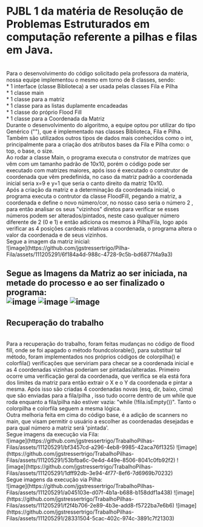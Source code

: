 # PJBL 1 da matéria de Resolução de Problemas Estruturados em computação referente a pilhas e filas em Java.
<br />
Para o desenvolvimento do código solicitado pela professora da matéria, nossa equipe implementou o mesmo em torno de 8 classes, sendo:
<br />
* 1 interface (classe Biblioteca) a ser usada pelas classes Fila e Pilha <br />
* 1 classe main <br />
* 1 classe para a matriz <br />
* 1 classe para as listas duplamente encadeadas <br /> 
* 1 classe do próprio Flood Fill <br />
* 1 classe para a Coordenada da Matriz 
<br />
Durante o desenvolvimento do algoritmo, a equipe optou por utilizar do tipo Genérico ("<T>"), que é implementado nas classes Biblioteca, Fila e Pilha. Também são utilizados outros tipos de dados mais conhecidos como o int, principalmente para a criação dos atributos bases da Fila e Pilha como: o top, o base, o size.
<br />
Ao rodar a classe Main, o programa executa o construtor de matrizes que vêm com um tamanho padrão de 10x10, porém o código pode ser executado com matrizes maiores, após isso é executado o construtor de coordenada que vêm predefinida, no caso da matriz padrão a coordenada inicial seria x=9 e y=1 que seria o canto direito da matriz 10x10.
<br />
Após a criação da matriz e a determinação da coordenada inicial, o programa executa o contrutor da classe FloodFill, pegando a matriz, a coordenada e define o novo número/cor, no nosso caso seria o número 2 , para então analisar os seus "vizinhos" diretos para verificar se esses números podem ser alterados/pintados, neste caso qualquer número diferente de 2 (0 e 1) e então adiciona os mesmos à Pilha/Fila, logo após verificar as 4 posições cardeais relativas a coordenada, o programa altera o valor da coordenada e de seus vizinhos.
<br />
Segue a imagem da matriz inicial:
<br />
![image](https://github.com/jgstressertrigo/Pilha-Fila/assets/111205291/6f184a4d-988c-4728-9c5b-bd6877f4a9a3)


Segue as Imagens da Matriz ao ser iniciada, na metade do processo e ao ser finalizado o programa:
<br />
![image](https://github.com/jgstressertrigo/Pilha-Fila/assets/111205291/232b53f8-db3c-47fc-acaa-97085820b474)
![image](https://github.com/jgstressertrigo/Pilha-Fila/assets/111205291/d8104c45-f97b-4166-adbc-ac5938180656)
![image](https://github.com/jgstressertrigo/Pilha-Fila/assets/111205291/992d7afd-e6ef-4a9e-88e7-ce495cf6a30a)
<br />
---
## Recuperação do trabalho 
<br />
Para a recuperação do trabalho, foram feitas mudanças no código de flood fill, onde se foi apagado o método foundcolorable(), para substituir tal método, foram implementados nos próprios códigos de colorpilha() e colorfila() verificações que serviriam para checar se a coordenada inicial e as 4 coordenadas vizinhas poderiam ser pintadas/alteradas. Primeiro ocorre uma verificação geral da coordenada, que verifica se ela está fora dos limites da matriz para então extrair o X e o Y da coordenada e pintar a mesma. Após isso são criadas 4 coordenadas novas (esq, dir, baixo, cima) que são enviadas para a fila/pilha , isso tudo ocorre dentro de um while que roda enquanto a fila/pilha não estiver vazia: "while (!fila.isEmpty())". Tanto o colorpilha e colorfila seguem a mesma lógica.
<br />
Outra melhoria feita em cima do código base, é a adição de scanners no main, que visam permitir o usuário a escolher as coordenadas desejadas e para qual número a matriz será 'pintada'.
<br />
Segue imagens da execução via Fila:
<br />
![image](https://github.com/jgstressertrigo/TrabalhoPilhas-Filas/assets/111205291/bf3457cd-a296-4eb8-9985-42aca76f1325)
![image](https://github.com/jgstressertrigo/TrabalhoPilhas-Filas/assets/111205291/53bfba6c-0e4d-449e-8506-8041c0fb92f2)
![image](https://github.com/jgstressertrigo/TrabalhoPilhas-Filas/assets/111205291/1dff92db-3e94-4f77-8ef6-7d6969b70232)
<br />
Segue imagens da execução via Pilha:
<br />
![image](https://github.com/jgstressertrigo/TrabalhoPilhas-Filas/assets/111205291/a045103e-d07f-4b1a-b688-b158ddf1a438)
![image](https://github.com/jgstressertrigo/TrabalhoPilhas-Filas/assets/111205291/f2f4b706-2e89-4b3e-add8-f5722ba7e6b6)
![image](https://github.com/jgstressertrigo/TrabalhoPilhas-Filas/assets/111205291/28331504-5cac-402c-974c-3891c7f21303)
<br />

